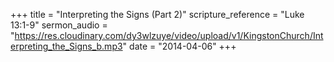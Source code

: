 +++
title = "Interpreting the Signs (Part 2)"
scripture_reference = "Luke 13:1-9"
sermon_audio = "https://res.cloudinary.com/dy3wlzuye/video/upload/v1/KingstonChurch/Interpreting_the_Signs_b.mp3"
date = "2014-04-06"
+++
